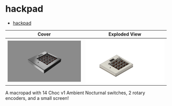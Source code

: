 # hackpad

- [hackpad](#hackpad)

| Cover                      | Exploded View                                |
| -------------------------- | -------------------------------------------- |
| ![cover](assets/cover.png) | ![exploded view](<assets/exploded-view.gif>) |

A macropad with 14 Choc v1 Ambient Nocturnal switches, 2 rotary encoders, and a small screen!


